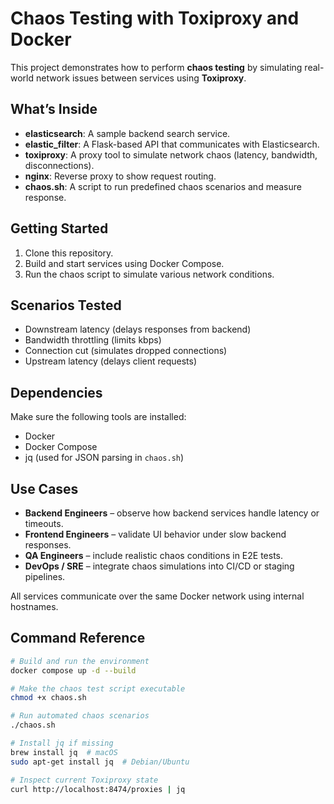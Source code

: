 # Chaos Testing with Toxiproxy and Docker

This project demonstrates how to perform **chaos testing** by simulating real-world network issues between services using **Toxiproxy**.

## What’s Inside

- **elasticsearch**: A sample backend search service.  
- **elastic_filter**: A Flask-based API that communicates with Elasticsearch.  
- **toxiproxy**: A proxy tool to simulate network chaos (latency, bandwidth, disconnections).  
- **nginx**: Reverse proxy to show request routing.  
- **chaos.sh**: A script to run predefined chaos scenarios and measure response.

## Getting Started

1. Clone this repository.  
2. Build and start services using Docker Compose.  
3. Run the chaos script to simulate various network conditions.  

## Scenarios Tested

- Downstream latency (delays responses from backend)  
- Bandwidth throttling (limits kbps)  
- Connection cut (simulates dropped connections)  
- Upstream latency (delays client requests)

## Dependencies

Make sure the following tools are installed:  
- Docker  
- Docker Compose  
- jq (used for JSON parsing in `chaos.sh`)

## Use Cases

- **Backend Engineers** – observe how backend services handle latency or timeouts.  
- **Frontend Engineers** – validate UI behavior under slow backend responses.  
- **QA Engineers** – include realistic chaos conditions in E2E tests.  
- **DevOps / SRE** – integrate chaos simulations into CI/CD or staging pipelines.  


All services communicate over the same Docker network using internal hostnames.

## Command Reference

```bash
# Build and run the environment
docker compose up -d --build
```
```bash
# Make the chaos test script executable
chmod +x chaos.sh
```
```bash
# Run automated chaos scenarios
./chaos.sh
```
```bash
# Install jq if missing
brew install jq  # macOS
sudo apt-get install jq  # Debian/Ubuntu
```
```bash
# Inspect current Toxiproxy state
curl http://localhost:8474/proxies | jq
```
